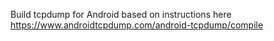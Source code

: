 Build tcpdump for Android based on instructions here https://www.androidtcpdump.com/android-tcpdump/compile

